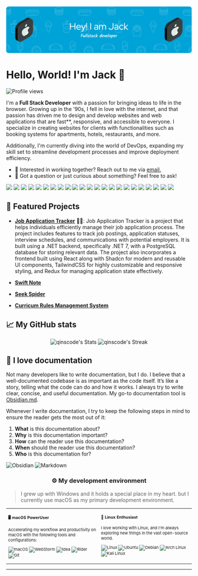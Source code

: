 [![header](./banner.png)](https://fudong.dev)

# Hello, World! I'm Jack 👋

![Profile views](https://komarev.com/ghpvc/?username=qinscode&label=Profile%20views&color=brightgreen&style=flat&base=314)

<div class="github-introduction">

I'm a **Full Stack Developer** with a passion for bringing ideas to life in the browser. Growing up in the '90s, I fell in love with the internet, and that passion has driven me to design and develop websites and web applications that are fast\*\*, responsive, and accessible to everyone. I specialize in creating websites for clients with functionalities such as booking systems for apartments, hotels, restaurants, and more.

Additionally, I'm currently diving into the world of DevOps, expanding my skill set to streamline development processes and improve deployment efficiency.

</div>

- 💼 Interested in working together? Reach out to me via <a href="mailto:hello@fudong.dev">email.</a>
- 💬 Got a question or just curious about something? Feel free to ask!

<div class="badges-intro">
<code><img width="10%" src="https://www.vectorlogo.zone/logos/python/python-official.svg"></code>
<code><img width="10%" src="https://www.vectorlogo.zone/logos/java/java-horizontal.svg"></code>
<code><img width="10%" src="https://www.vectorlogo.zone/logos/javascript/javascript-ar21.svg"></code>
<code><img width="10%" src="https://www.vectorlogo.zone/logos/typescriptlang/typescriptlang-ar21.svg"></code>
<code><img width="10%" src="https://www.vectorlogo.zone/logos/nodejs/nodejs-ar21.svg"></code>
<code><img width="10%" src="https://www.vectorlogo.zone/logos/dotnet/dotnet-ar21.svg"></code>
<code><img width="10%" src="https://www.vectorlogo.zone/logos/reactjs/reactjs-ar21.svg"></code>
<code><img width="10%" src="https://www.vectorlogo.zone/logos/nestjs/nestjs-ar21.svg"></code>
<code><img width="10%" src="https://www.vectorlogo.zone/logos/nextjs/nextjs-ar21.svg"></code>
<code><img width="10%" src="https://www.vectorlogo.zone/logos/graphql/graphql-ar21.svg"></code>
<code><img width="10%" src="https://www.vectorlogo.zone/logos/mysql/mysql-ar21.svg"></code>
<code><img width="10%" src="https://www.vectorlogo.zone/logos/postgresql/postgresql-ar21.svg"></code>
<code><img width="10%" src="https://www.vectorlogo.zone/logos/js_redux/js_redux-ar21.svg"></code>
<code><img width="10%" src="https://www.vectorlogo.zone/logos/redis/redis-ar21.svg"></code>
<code><img width="10%" src="https://www.vectorlogo.zone/logos/djangoproject/djangoproject-ar21.svg"></code>
<code><img width="10%" src="https://www.vectorlogo.zone/logos/rabbitmq/rabbitmq-ar21.svg"></code>
<code><img width="10%" src="https://www.bizstream.com/wp-content/uploads/2022/04/microsoft-azure-logo.png"></code>
<code><img width="6%" src="https://upload.wikimedia.org/wikipedia/commons/9/93/Amazon_Web_Services_Logo.svg"></code>
<code><img width="10%" src="https://www.vectorlogo.zone/logos/docker/docker-ar21.svg"></code>
<code><img width="10%" src="https://www.vectorlogo.zone/logos/jenkins/jenkins-ar21.svg"></code>
<code><img width="10%" src="https://www.vectorlogo.zone/logos/kubernetes/kubernetes-ar21.svg"></code>
<code><img width="10%" src="https://www.vectorlogo.zone/logos/ubuntu/ubuntu-ar21.svg"></code>
<code><img width="10%" src="https://www.vectorlogo.zone/logos/jestjsio/jestjsio-ar21.svg"></code>
</div>

## 🌟 Featured Projects

- **[Job Application Tracker](https://github.com/aaronedev/violet-void-theme)** 👨‍💻: Job Application Tracker is a project that helps individuals efficiently manage their job application process. The project includes features to track job postings, application statuses, interview schedules, and communications with potential employers. It is built using a .NET backend, specifically .NET 7, with a PostgreSQL database for storing relevant data. The project also incorporates a frontend built using React along with Shadcn for modern and reusable UI components, TailwindCSS for highly customizable and responsive styling, and Redux for managing application state effectively.

- **[Swift Note](https://github.com/qinscode/SwiftNote)**

- **[Seek Spider](https://github.com/qinscode/SeekSpider)** 

- **[Curricum Rules Management System](https://github.com/qinscode/UWA-Curriculum-Rules-Management-System)**
 



## 📈 My GitHub stats

<div class="badges-githubstats">
  <p align="center">
    <img src="https://github-readme-stats.vercel.app/api?username=qinscode&theme=tokyonight&show_icons=true&hide_border=true&count_private=true" alt="qinscode's Stats" height="165">
    <img src="https://github-readme-streak-stats.herokuapp.com/?user=qinscode&theme=tokyonight&hide_border=true" alt="qinscode's Streak" height="165">
  </p>
</div>

## 📃 I love documentation

Not many developers like to write documentation, but I do. I believe that a well-documented codebase is as important as the code itself. It’s like a story, telling what the code can do and how it works. I always try to write clear, concise, and useful documentation. My go-to documentation tool is <a href="https://obsidian.md/" target="_blank">Obsidian.md</a>.

Whenever I write documentation, I try to keep the following steps in mind to ensure the reader gets the most out of it:

1. **What** is this documentation about?
2. **Why** is this documentation important?
3. **How** can the reader use this documentation?
4. **When** should the reader use this documentation?
5. **Who** is this documentation for?

![Obsidian](https://img.shields.io/badge/-Obsidian-483699?style=flat&logo=obsidian&logoColor=white)
![Markdown](https://img.shields.io/badge/-Markdown-000000?style=flat&logo=markdown&logoColor=white)

### <p align="center">⚙️ My development environment </p>

> I grew up with Windows and it holds a special place in my heart. but I currently use macOS as my primary development environment.

<div class="table-devenvironment">
  <table style="font-size: 11px">
  <tr>
  <td valign="top" width="50%">

#### 🖥️ macOS PowerUser

Accelerating my workflow and productivity on macOS with the following tools and configurations:

![macOS](https://img.shields.io/badge/-macOS-000000?style=flat&logo=apple&logoColor=white)
![WebStorm](https://img.shields.io/badge/-WebStorm-07c3f2?style=flat&logo=webstorm&logoColor=white)
![Idea](https://img.shields.io/badge/-Idea-ff2960?style=flat&logo=intellijidea&logoColor=white)
![Rider](https://img.shields.io/badge/-Rider-f89c1b?style=flat&logo=rider&logoColor=white)
![Git](https://img.shields.io/badge/-Git-f44b28?style=flat&logo=git&logoColor=white)

  </td>
  <td valign="top" width="50%">

#### 🐧 Linux Enthusiast

I love working with Linux, and I'm always exploring new things in the vast open-source world.

![Linux](https://img.shields.io/badge/-Linux-000000?style=flat&logo=linux&logoColor=FCC624)
![Ubuntu](https://img.shields.io/badge/-Ubuntu-E95420?style=flat&logo=ubuntu&logoColor=white)
![Debian](https://img.shields.io/badge/-Debian-A81D33?style=flat&logo=debian&logoColor=white)
![Arch Linux](https://img.shields.io/badge/-Arch%20Linux-1793D1?style=flat&logo=arch-linux&logoColor=white)
![Kali Linux](https://img.shields.io/badge/-Kali%20Linux-557C94?style=flat&logo=kali-linux&logoColor=white)

  </td>
  </tr>
  </table>
</div>

---

